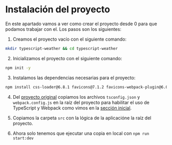 # Instalación del proyecto

En este apartado vamos a ver como crear el proyecto desde 0 para que podamos trabajar con el. Los pasos son los siguientes:

1. Creamos el proyecto vacío con el siguiente comando:

```bash
mkdir typescript-weather && cd typescript-weather
```

2. Inicializamos el proyecto con el siguiente comando:

```bash
npm init -y
```

3. Instalamos las dependencias necesarias para el proyecto:

```bash
npm install css-loader@6.8.1 favicons@7.1.2 favicons-webpack-plugin@6.0.0 file-loader@6.2.0 html-loader@4.2.0 html-webpack-plugin@5.5.0 mini-css-extract-plugin@2.7.6 node-sass@9.0.0 sass-loader@13.3.1 style-loader@3.3.3 ts-loader@9.4.3 typescript@5.0.4 url-loader@4.1.1 webpack@5.84.1 webpack-cli@5.1.1 webpack-dev-server@4.15.0
```

4. Del [proyecto original](https://github.com/lucferbux/TypescriptWeatherExample) copiamos los archivos `tsconfig.json` y `webpack.config.js` en la raíz del proyecto para habilitar el uso de TypeScript y Webpack como vimos en la [sección inicial](../1_entorno/README.md).

5. Copiamos la carpeta `src` con la lógica de la aplicacióne la raíz del proyecto.

6. Ahora solo tenemos que ejecutar una copia en local con `npm run start:dev`